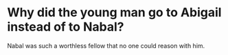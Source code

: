 # Why did the young man go to Abigail instead of to Nabal?

Nabal was such a worthless fellow that no one could reason with him.
